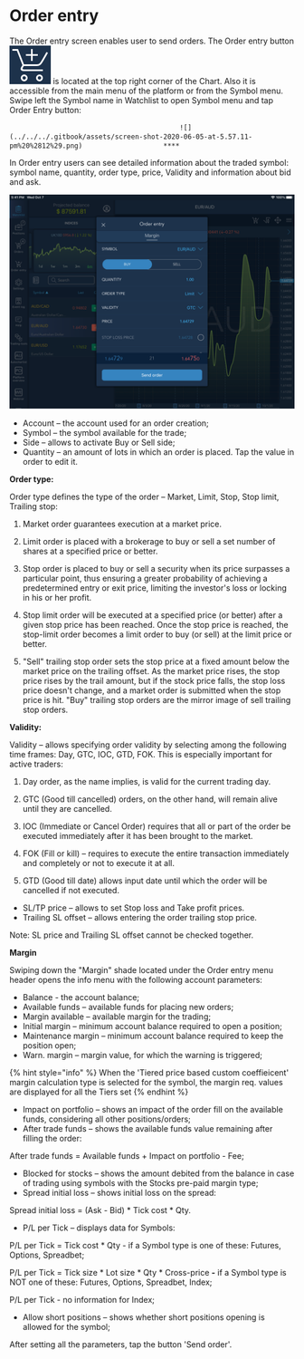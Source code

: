 # Order entry

The Order entry screen enables user to send orders. The Order entry button![](../../../.gitbook/assets/1-kopiya%20%289%29.png)
is located at the top right corner of the Chart. Also it is accessible from the main menu of the platform or from the Symbol menu. Swipe left the Symbol name in Watchlist to open Symbol menu and tap Order Entry button:

                                              ![](../../../.gitbook/assets/screen-shot-2020-06-05-at-5.57.11-pm%20%2812%29.png)                    ****     


In Order entry users can see detailed information about the traded symbol: symbol name, quantity, order type, price, Validity and information about bid and ask.

![](../../../.gitbook/assets/4%20%2869%29.png)

* Account – the account used for an order creation;
* Symbol – the symbol available for the trade;
* Side – allows to activate Buy or Sell side;
* Quantity – an amount of lots in which an order is placed. Tap the value in order to edit it.

**Order type:**

Order type defines the type of the order – Market, Limit, Stop, Stop limit, Trailing stop:

1.    Market order guarantees execution at a market price.

2.    Limit order is placed with a brokerage to buy or sell a set number of shares at a specified price or better.

3.    Stop order is placed to buy or sell a security when its price surpasses a particular point, thus ensuring a greater probability of achieving a predetermined entry or exit price, limiting the investor's loss or locking in his or her profit.

4.    Stop limit order will be executed at a specified price \(or better\) after a given stop price has been reached. Once the stop price is reached, the stop-limit order becomes a limit order to buy \(or sell\) at the limit price or better.

5.    "Sell" trailing stop order sets the stop price at a fixed amount below the market price on the trailing offset. As the market price rises, the stop price rises by the trail amount, but if the stock price falls, the stop loss price doesn't change, and a market order is submitted when the stop price is hit. "Buy" trailing stop orders are the mirror image of sell trailing stop orders.

**Validity:**

Validity – allows specifying order validity by selecting among the following time frames: Day, GTC, IOC, GTD, FOK. This is especially important for active traders:

1.    Day order, as the name implies, is valid for the current trading day.

2.    GTC \(Good till cancelled\) orders, on the other hand, will remain alive until they are cancelled.

3.    IOC \(Immediate or Cancel Order\) requires that all or part of the order be executed immediately after it has been brought to the market.

4.    FOK \(Fill or kill\) – requires to execute the entire transaction immediately and completely or not to execute it at all.

5.    GTD \(Good till date\) allows input date until which the order will be cancelled if not executed.

* SL/TP price – allows to set Stop loss and Take profit prices.
* Trailing SL offset – allows entering the order trailing stop price.

Note: SL price and Trailing SL offset cannot be checked together.

**Margin**

Swiping down the "Margin" shade located under the Order entry menu header opens the info menu with the following account parameters:

* Balance - the account balance;
* Available funds – available funds for placing new orders;
* Margin available – available margin for the trading;
* Initial margin – minimum account balance required to open a position;
* Maintenance margin – minimum account balance required to keep the position open;
* Warn. margin  – margin value, for which the warning is triggered;

{% hint style="info" %}
When the 'Tiered price based custom coeffieicent' margin calculation type is selected for the symbol, the margin req. values are displayed for all the Tiers set
{% endhint %}

* Impact on portfolio – shows an impact of the order fill on the available funds, considering all other positions/orders;
* After trade funds – shows the available funds value remaining after filling the order:

After trade funds = Available funds + Impact on portfolio - Fee;

* Blocked for stocks – shows the amount debited from the balance in case of trading using symbols with the Stocks pre-paid margin type;
* Spread initial loss – shows initial loss on the spread:

Spread initial loss = \(Ask - Bid\) \* Tick cost \* Qty.

* P/L per Tick – displays data for Symbols:


P/L per Tick = Tick cost \* Qty - if a Symbol type is one of these: Futures, Options, Spreadbet;

P/L per Tick = Tick size \* Lot size \* Qty \* Cross-price **-** if a Symbol type is NOT one of these: Futures, Options, Spreadbet, Index;

P/L per Tick - no information for Index;

* Allow short positions – shows whether short positions opening is allowed for the symbol;

After setting all the parameters, tap the button 'Send order'.

